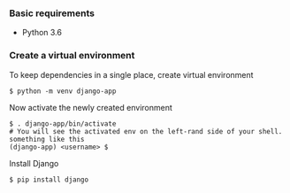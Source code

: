 ### Basic requirements

- Python 3.6

### Create a virtual environment

To keep dependencies in a single place, create virtual environment
```shell
$ python -m venv django-app
```

Now activate the newly created environment
```shell
$ . django-app/bin/activate
# You will see the activated env on the left-rand side of your shell. something like this
(django-app) <username> $  
```

Install Django
```shell
$ pip install django
```

